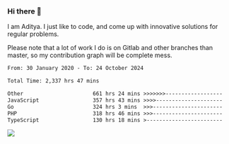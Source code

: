 ### Hi there 👋

I am Aditya. I just like to code, and come up with innovative solutions for regular problems.

Please note that a lot of work I do is on Gitlab and other branches than master, so my contribution graph will be complete mess.

<!--START_SECTION:waka-->

```txt
From: 30 January 2020 - To: 24 October 2024

Total Time: 2,337 hrs 47 mins

Other                      661 hrs 24 mins >>>>>>>------------------   28.29 %
JavaScript                 357 hrs 43 mins >>>>---------------------   15.30 %
Go                         324 hrs 3 mins  >>>----------------------   13.86 %
PHP                        318 hrs 46 mins >>>----------------------   13.64 %
TypeScript                 130 hrs 18 mins >------------------------   05.57 %
```

<!--END_SECTION:waka-->

![](https://komarev.com/ghpvc/?username=BrainBuzzer)

